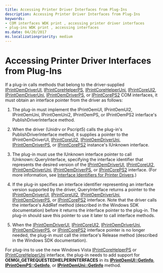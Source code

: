 ```yaml
---
title: Accessing Printer Driver Interfaces from Plug-Ins
description: Accessing Printer Driver Interfaces from Plug-Ins
keywords:
- COM interfaces WDK print , accessing printer driver interfaces
- plug-ins WDK print , accessing interfaces
ms.date: 04/20/2017
ms.localizationpriority: medium
---
```


# Accessing Printer Driver Interfaces from Plug-Ins





If a plug-in calls methods that belong to the driver-supplied [IPrintOemDriverUI](iprintoemdriverui-com-interface.md), [IPrintCoreHelperPS](/windows-hardware/drivers/ddi/prcomoem/nn-prcomoem-iprintcorehelperps), [IPrintCoreHelperUni](/windows-hardware/drivers/ddi/prcomoem/nn-prcomoem-iprintcorehelperuni), [IPrintCoreUI2](iprintcoreui2-com-interface.md), [IPrintOemDriverUni](iprintoemdriveruni-com-interface.md), [IPrintOemDriverPS](iprintoemdriverps-com-interface.md), or [IPrintCorePS2](iprintcoreps2-com-interface.md) COM interfaces, it must obtain an interface pointer from the driver as follows:

1.  The plug-in must implement the IPrintOemUI, IPrintOemUI2, IPrintOemUni, IPrintOemUni2, IPrintOemPS, or IPrintOemPS2 interface's PublishDriverInterface method.

2.  When the driver (Unidrv or Pscript5) calls the plug-in's PublishDriverInterface method, it supplies a pointer to the IPrintOemDriverUI, [IPrintCoreUI2](iprintcoreui2-com-interface.md), [IPrintOemDriverUni](iprintoemdriveruni-com-interface.md), [IPrintOemDriverPS](iprintoemdriverps-com-interface.md), or [IPrintCorePS2](iprintcoreps2-com-interface.md) instance's IUnknown interface.

3.  The plug-in must use the IUnknown interface pointer to call IUnknown::QueryInterface, specifying the interface identifier that represents the desired version of the [IPrintOemDriverUI](iprintoemdriverui-com-interface.md), [IPrintCoreUI2](iprintcoreui2-com-interface.md), [IPrintOemDriverUni](iprintoemdriveruni-com-interface.md), [IPrintOemDriverPS](iprintoemdriverps-com-interface.md), or [IPrintCorePS2](iprintcoreps2-com-interface.md) interface. (For more information, see [Interface Identifiers for Printer Drivers](interface-identifiers-for-printer-drivers.md).)

4.  If the plug-in specifies an interface identifier representing an interface version supported by the driver, QueryInterface returns a pointer to the [IPrintOemDriverUI](iprintoemdriverui-com-interface.md), [IPrintCoreUI2](iprintcoreui2-com-interface.md), [IPrintOemDriverUni](iprintoemdriveruni-com-interface.md), [IPrintOemDriverPS](iprintoemdriverps-com-interface.md), or [IPrintCorePS2](iprintcoreps2-com-interface.md) interface. Note that the driver calls the interface's AddRef method (described in the Windows SDK documentation) before it returns the interface pointer to the plug-in. The plug-in should save this pointer to use it later to call interface methods.

5.  When the [IPrintOemDriverUI](iprintoemdriverui-com-interface.md), [IPrintCoreUI2](iprintcoreui2-com-interface.md), [IPrintOemDriverUni](iprintoemdriveruni-com-interface.md), [IPrintOemDriverPS](iprintoemdriverps-com-interface.md), or [IPrintCorePS2](iprintcoreps2-com-interface.md) interface pointer is no longer needed, the plug-in must call the interface's Release method (described in the Windows SDK documentation).

For plug-ins to use the new Windows Vista [IPrintCoreHelperPS](/windows-hardware/drivers/ddi/prcomoem/nn-prcomoem-iprintcorehelperps) or [IPrintCoreHelperUni](/windows-hardware/drivers/ddi/prcomoem/nn-prcomoem-iprintcorehelperuni) interface, the plug-in needs to add support for **OEMGI\_GETREQUESTEDHELPERINTERFACES** in its [**IPrintOemUI::GetInfo**](/windows-hardware/drivers/ddi/prcomoem/nf-prcomoem-iprintoemui-getinfo), [**IPrintOemPS::GetInfo**](/windows-hardware/drivers/ddi/prcomoem/nf-prcomoem-iprintoemps-getinfo), or [**IPrintOemUni::GetInfo**](/windows-hardware/drivers/ddi/prcomoem/nf-prcomoem-iprintoemuni-getinfo) method.

 

